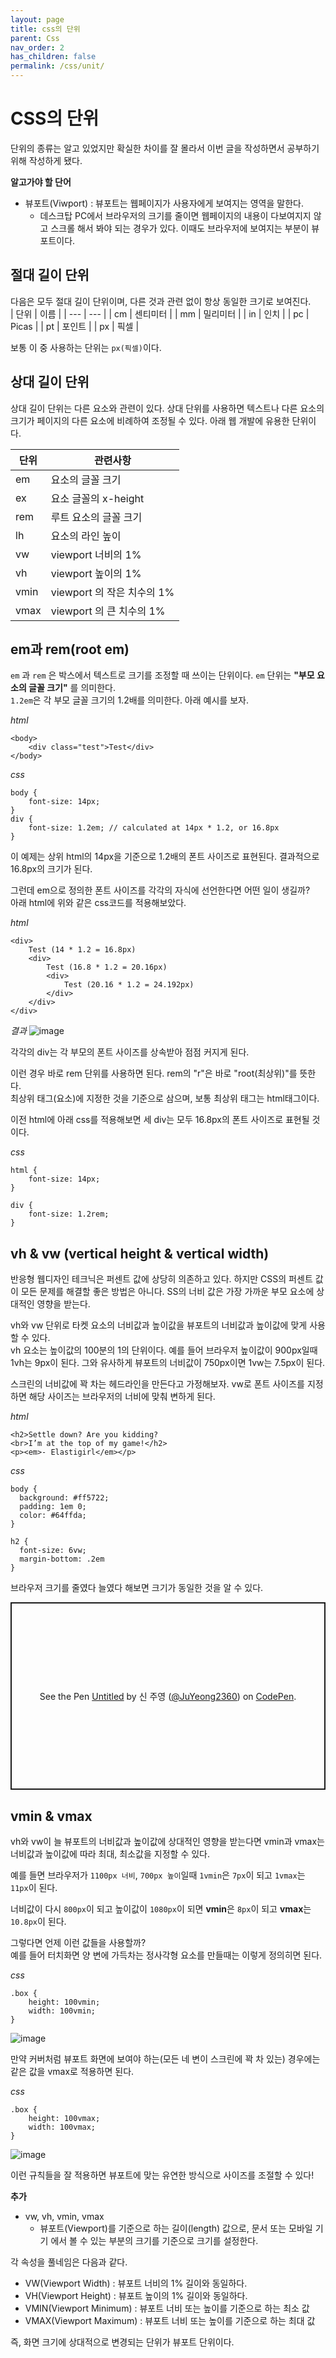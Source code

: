 ```yaml
---
layout: page
title: css의 단위
parent: Css
nav_order: 2
has_children: false
permalink: /css/unit/
---
```


# CSS의 단위

단위의 종류는 알고 있었지만 확실한 차이를 잘 몰라서 이번 글을 작성하면서 공부하기 위해 작성하게 됐다.

**알고가야 할 단어**
- 뷰포트(Viwport) : 뷰포트는 웹페이지가 사용자에게 보여지는 영역을 말한다.
    - 데스크탑 PC에서 브라우저의 크기를 줄이면 웹페이지의 내용이 다보여지지 않고 스크롤 해서 봐야 되는 경우가 있다. 이때도 브라우저에 보여지는 부분이 뷰포트이다.

## 절대 길이 단위  
다음은 모두 절대 길이 단위이며, 다른 것과 관련 없이 항상 동일한 크기로 보여진다.  
| 단위 | 이름 |
| --- | --- |
| cm | 센티미터 |
| mm | 밀리미터 |
| in | 인치 |
| pc | Picas |
| pt | 포인트 |
| px | 픽셀 |

보통 이 중 사용하는 단위는 `px(픽셀)`이다.

## 상대 길이 단위

상대 길이 단위는 다른 요소와 관련이 있다. 상대 단위를 사용하면 텍스트나 다른 요소의 크기가 페이지의 다른 요소에 비례하여 조정될 수 있다. 아래 웹 개발에 유용한 단위이다.  

| 단위 | 관련사항 |
| --- | --- |
| em | 요소의 글꼴 크기 |
| ex | 요소 글꼴의 x-height |
| rem | 루트 요소의 글꼴 크기 |
| lh | 요소의 라인 높이 |
| vw | viewport 너비의 1% |
| vh | viewport 높이의 1% |
| vmin | viewport 의 작은 치수의 1% |
| vmax | viewport 의 큰 치수의 1% |


## em과 rem(root em)

`em` 과 `rem` 은 박스에서 텍스트로 크기를 조정할 때 쓰이는 단위이다.
`em` 단위는 **"부모 요소의 글꼴 크기"** 를 의미한다.  
`1.2em`은 각 부모 글꼴 크기의 1.2배를 의미한다. 아래 예시를 보자.

_html_  

```
<body>
    <div class="test">Test</div>
</body>
```

_css_  

```
body {
    font-size: 14px;
}
div {
    font-size: 1.2em; // calculated at 14px * 1.2, or 16.8px
}
```

이 예제는 상위 html의 14px을 기준으로 1.2배의 폰트 사이즈로 표현된다. 결과적으로 16.8px의 크기가 된다.

그런데 em으로 정의한 폰트 사이즈를 각각의 자식에 선언한다면 어떤 일이 생길까?  
아래 html에 위와 같은 css코드를 적용해보았다.  

_html_  

```
<div>
    Test (14 * 1.2 = 16.8px)
    <div>
        Test (16.8 * 1.2 = 20.16px)
        <div>
            Test (20.16 * 1.2 = 24.192px)
        </div>
    </div>
</div>
```

_결과_
![image](https://user-images.githubusercontent.com/63364990/154655543-40b362a6-c22e-47d4-95f2-3fd5682dbf74.png)

각각의 div는 각 부모의 폰트 사이즈를 상속받아 점점 커지게 된다.

이런 경우 바로 rem 단위를 사용하면 된다. rem의 "r"은 바로 "root(최상위)"를 뜻한다.  
최상위 태그(요소)에 지정한 것을 기준으로 삼으며, 보통 최상위 태그는 html태그이다.

이전 html에 아래 css를 적용해보면 세 div는 모두 16.8px의 폰트 사이즈로 표현될 것이다.

_css_  

```
html {
    font-size: 14px;
}

div {
    font-size: 1.2rem;
}
```

## vh & vw (vertical height & vertical width)  

반응형 웹디자인 테크닉은 퍼센트 값에 상당히 의존하고 있다. 하지만 CSS의 퍼센트 값이 모든 문제를 해결할 좋은 방법은 아니다. SS의 너비 값은 가장 가까운 부모 요소에 상대적인 영향을 받는다.  

vh와 vw 단위로 타켓 요소의 너비값과 높이값을 뷰포트의 너비값과 높이값에 맞게 사용할 수 있다.  
vh 요소는 높이값의 100분의 1의 단위이다. 예를 들어 브라우저 높이값이 900px일때 1vh는 9px이 된다. 그와 유사하게 뷰포트의 너비값이 750px이면 1vw는 7.5px이 된다.  


스크린의 너비값에 꽉 차는 헤드라인을 만든다고 가정해보자. vw로 폰트 사이즈를 지정하면 해당 사이즈는 브라우저의 너비에 맞춰 변하게 된다.

_html_  

```
<h2>Settle down? Are you kidding?
<br>I’m at the top of my game!</h2>
<p><em>- Elastigirl</em></p>
```

_css_  

```
body {
  background: #ff5722;
  padding: 1em 0;
  color: #64ffda;
}

h2 {
  font-size: 6vw;
  margin-bottom: .2em
}
```

브라우저 크기를 줄였다 늘였다 해보면 크기가 동일한 것을 알 수 있다.  
<p class="codepen" data-height="300" data-theme-id="dark" data-default-tab="html,result" data-slug-hash="VwrQjYO" data-user="JuYeong2360" style="height: 300px; box-sizing: border-box; display: flex; align-items: center; justify-content: center; border: 2px solid; margin: 1em 0; padding: 1em;">
  <span>See the Pen <a href="https://codepen.io/JuYeong2360/pen/VwrQjYO">
  Untitled</a> by 신 주영  (<a href="https://codepen.io/JuYeong2360">@JuYeong2360</a>)
  on <a href="https://codepen.io">CodePen</a>.</span>
</p>
<script async src="https://cpwebassets.codepen.io/assets/embed/ei.js"></script>

## vmin & vmax  

vh와 vw이 늘 뷰포트의 너비값과 높이값에 상대적인 영향을 받는다면 vmin과 vmax는 너비값과 높이값에 따라 최대, 최소값을 지정할 수 있다.  

예를 들면 브라우저가 `1100px 너비`, `700px 높이`일때 `1vmin`은 `7px`이 되고 `1vmax`는 `11px`이 된다.

너비값이 다시 `800px`이 되고 높이값이 `1080px`이 되면 **vmin**은 `8px`이 되고 **vmax**는 `10.8px`이 된다.

그렇다면 언제 이런 값들을 사용할까?  
예를 들어 터치화면 양 변에 가득차는 정사각형 요소를 만들때는 이렇게 정의히면 된다.  

_css_

```
.box {
    height: 100vmin;
    width: 100vmin;
}
```

![image](https://t1.daumcdn.net/cfile/tistory/24305748573D314005)

만약 커버처럼 뷰포트 화면에 보여야 하는(모든 네 변이 스크린에 꽉 차 있는) 경우에는 같은 값을 vmax로 적용하면 된다.

_css_

```
.box {
    height: 100vmax;
    width: 100vmax;
}
```

![image](https://t1.daumcdn.net/cfile/tistory/23144F4A573D316534)

이런 규칙들을 잘 적용하면 뷰포트에 맞는 유연한 방식으로 사이즈를 조절할 수 있다!

**추가**

- vw, vh, vmin, vmax
    - 뷰포트(Viewport)를 기준으로 하는 길이(length) 값으로, 문서 또는 모바일 기기 에서 볼 수 있는 부분의 크기를 기준으로 크기를 설정한다.

각 속성을 풀네임은 다음과 같다.  
- VW(Viewport Width) : 뷰포트 너비의 1% 길이와 동일하다.
- VH(Viewport Height) : 뷰포트 높이의 1% 길이와 동일하다.
- VMIN(Viewport Minimum) : 뷰포트 너비 또는 높이를 기준으로 하는 최소 값
- VMAX(Viewport Maximum) : 뷰포트 너비 또는 높이를 기준으로 하는 최대 값

즉, 화면 크기에 상대적으로 변경되는 단위가 뷰포트 단위이다.

